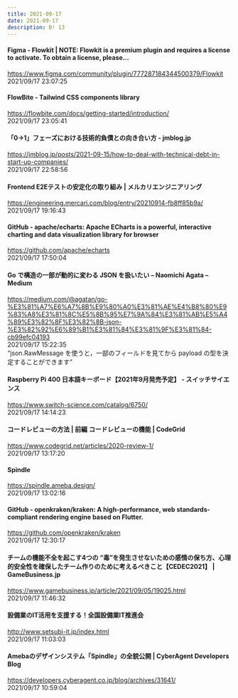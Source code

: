 ```yaml
---
title: 2021-09-17
date: 2021-09-17
description: B! 13
---
```


#### Figma - Flowkit | NOTE: Flowkit is a premium plugin and requires a license to activate. To obtain a license, please...
https://www.figma.com/community/plugin/777287184344500379/Flowkit<br>
2021/09/17 23:07:25<br>


#### FlowBite - Tailwind CSS components library
https://flowbite.com/docs/getting-started/introduction/<br>
2021/09/17 23:05:41<br>


#### 「0→1」フェーズにおける技術的負債との向き合い方 - jmblog.jp
https://jmblog.jp/posts/2021-09-15/how-to-deal-with-technical-debt-in-start-up-companies/<br>
2021/09/17 22:58:56<br>


#### Frontend E2Eテストの安定化の取り組み | メルカリエンジニアリング
https://engineering.mercari.com/blog/entry/20210914-fb8ff85b9a/<br>
2021/09/17 19:16:43<br>


#### GitHub - apache/echarts: Apache ECharts is a powerful, interactive charting and data visualization library for browser
https://github.com/apache/echarts<br>
2021/09/17 17:50:04<br>


#### Go で構造の一部が動的に変わる JSON を扱いたい – Naomichi Agata – Medium
https://medium.com/@agatan/go-%E3%81%A7%E6%A7%8B%E9%80%A0%E3%81%AE%E4%B8%80%E9%83%A8%E3%81%8C%E5%8B%95%E7%9A%84%E3%81%AB%E5%A4%89%E3%82%8F%E3%82%8B-json-%E3%82%92%E6%89%B1%E3%81%84%E3%81%9F%E3%81%84-cb99efc04193<br>
2021/09/17 15:22:35<br>
“json.RawMessage を使うと，一部のフィールドを見てから payload の型を決定することができます”


#### Raspberry Pi 400 日本語キーボード【2021年9月発売予定】 - スイッチサイエンス
https://www.switch-science.com/catalog/6750/<br>
2021/09/17 14:14:23<br>


#### コードレビューの方法 | 前編 コードレビューの機能 | CodeGrid
https://www.codegrid.net/articles/2020-review-1/<br>
2021/09/17 13:17:20<br>


#### Spindle
https://spindle.ameba.design/<br>
2021/09/17 13:02:16<br>


#### GitHub - openkraken/kraken: A high-performance, web standards-compliant rendering engine based on Flutter.
https://github.com/openkraken/kraken<br>
2021/09/17 12:30:17<br>


#### チームの機能不全を起こす4つの “毒”を発生させないための感情の保ち方、心理的安全性を確保したチーム作りのために考えるべきこと【CEDEC2021】 | GameBusiness.jp
https://www.gamebusiness.jp/article/2021/09/05/19025.html<br>
2021/09/17 11:46:32<br>


#### 設備業のIT活用を支援する！全国設備業IT推進会
http://www.setsubi-it.jp/index.html<br>
2021/09/17 11:03:03<br>


#### Amebaのデザインシステム「Spindle」の全貌公開 | CyberAgent Developers Blog
https://developers.cyberagent.co.jp/blog/archives/31641/<br>
2021/09/17 10:59:04<br>


